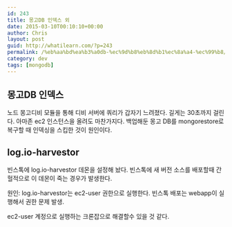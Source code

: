 ```yaml
---
id: 243
title: 몽고DB 인덱스 외
date: 2015-03-10T00:10:10+00:00
author: Chris
layout: post
guid: http://whatilearn.com/?p=243
permalink: /%eb%aa%bd%ea%b3%a0db-%ec%9d%b8%eb%8d%b1%ec%8a%a4-%ec%99%b8/
category: dev
tags: [mongodb]
---
```

<h2>몽고DB 인덱스</h2>

노드 몽고디비 모듈을 통해 디비 서버에 쿼리가 갑자기 느려졌다. 길게는 30초까지 걸린다. 아마존 ec2 인스턴스을 올려도 마찬가지다. 백업해둔 몽고 DB를 mongorestore로 복구할 때 인덱싱을 스킵한 것이 원인이다.

<h2>log.io-harvestor</h2>

빈스톡에 log.io-harvestor 데몬을 설정해 놨다. 빈스톡에 새 버전 소스를 배포할때 간헐적으로 이 데몬이 죽는 경우가 발생한다.

원인: log.io-harvestor는 ec2-user 권한으로 실행한다. 빈스톡 배포는 webapp이 실행해서 권한 문제 발생.

ec2-user 계정으로 실행하는 크론잡으로 해결할수 있을 것 같다.
